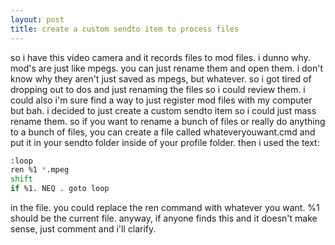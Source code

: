 ```yaml
---
layout: post
title: create a custom sendto item to process files
---
```


so i have this video camera and it records files to mod files. i dunno why. mod's are just like mpegs. you can just rename them and open them. i don't know why they aren't just saved as mpegs, but whatever. so i got tired of dropping out to dos and just renaming the files so i could review them. i could also i'm sure find a way to just register mod files with my computer but bah. i decided to just create a custom sendto item so i could just mass rename them. so if you want to rename a bunch of files or really do anything to a bunch of files, you can create a file called whateveryouwant.cmd and put it in your sendto folder inside of your profile folder. then i used the text:

```sh
:loop
ren %1 *.mpeg
shift
if %1. NEQ . goto loop
```

in the file. you could replace the ren command with whatever you want. %1 should be the current file. anyway, if anyone finds this and it doesn't make sense, just comment and i'll clarify.
